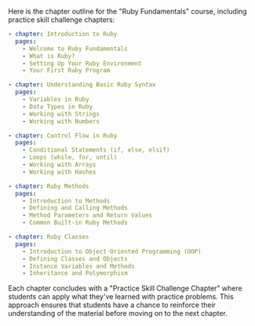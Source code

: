 Here is the chapter outline for the "Ruby Fundamentals" course, including practice skill challenge chapters:

```yaml
- chapter: Introduction to Ruby
  pages:
    - Welcome to Ruby Fundamentals
    - What is Ruby?
    - Setting Up Your Ruby Environment
    - Your First Ruby Program

- chapter: Understanding Basic Ruby Syntax
  pages:
    - Variables in Ruby
    - Data Types in Ruby
    - Working with Strings
    - Working with Numbers

- chapter: Control Flow in Ruby
  pages:
    - Conditional Statements (if, else, elsif)
    - Loops (while, for, until)
    - Working with Arrays
    - Working with Hashes

- chapter: Ruby Methods
  pages:
    - Introduction to Methods
    - Defining and Calling Methods
    - Method Parameters and Return Values
    - Common Built-in Ruby Methods

- chapter: Ruby Classes
  pages:
    - Introduction to Object-Oriented Programming (OOP)
    - Defining Classes and Objects
    - Instance Variables and Methods
    - Inheritance and Polymorphism
```

Each chapter concludes with a "Practice Skill Challenge Chapter" where students can apply what they've learned with practice problems. This approach ensures that students have a chance to reinforce their understanding of the material before moving on to the next chapter.